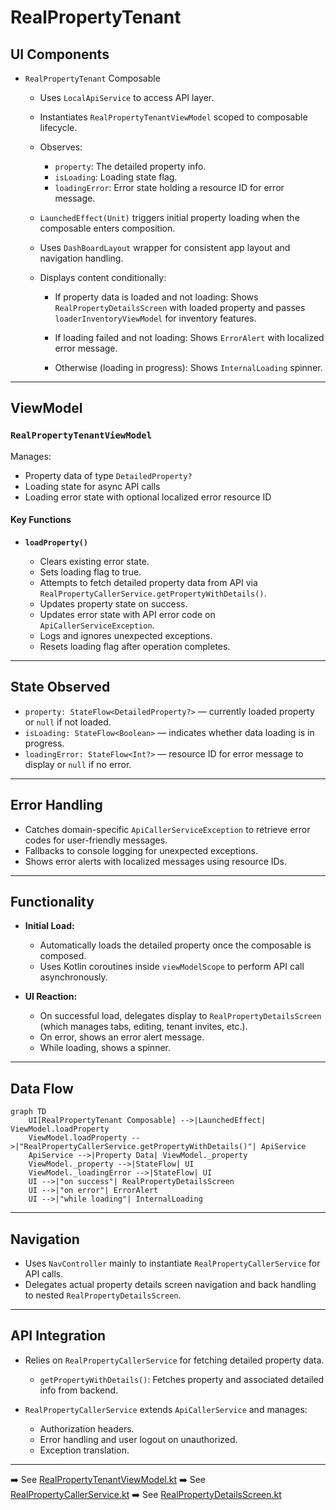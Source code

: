 # RealPropertyTenant

## UI Components

* `RealPropertyTenant` Composable

  * Uses `LocalApiService` to access API layer.

  * Instantiates `RealPropertyTenantViewModel` scoped to composable lifecycle.

  * Observes:

    * `property`: The detailed property info.
    * `isLoading`: Loading state flag.
    * `loadingError`: Error state holding a resource ID for error message.

  * `LaunchedEffect(Unit)` triggers initial property loading when the composable enters composition.

  * Uses `DashBoardLayout` wrapper for consistent app layout and navigation handling.

  * Displays content conditionally:

    * If property data is loaded and not loading:
      Shows `RealPropertyDetailsScreen` with loaded property and passes `loaderInventoryViewModel` for inventory features.

    * If loading failed and not loading:
      Shows `ErrorAlert` with localized error message.

    * Otherwise (loading in progress):
      Shows `InternalLoading` spinner.

---

## ViewModel

### `RealPropertyTenantViewModel`

Manages:

* Property data of type `DetailedProperty?`
* Loading state for async API calls
* Loading error state with optional localized error resource ID

#### Key Functions

* **`loadProperty()`**

  * Clears existing error state.
  * Sets loading flag to true.
  * Attempts to fetch detailed property data from API via `RealPropertyCallerService.getPropertyWithDetails()`.
  * Updates property state on success.
  * Updates error state with API error code on `ApiCallerServiceException`.
  * Logs and ignores unexpected exceptions.
  * Resets loading flag after operation completes.

---

## State Observed

* `property: StateFlow<DetailedProperty?>` — currently loaded property or `null` if not loaded.
* `isLoading: StateFlow<Boolean>` — indicates whether data loading is in progress.
* `loadingError: StateFlow<Int?>` — resource ID for error message to display or `null` if no error.

---

## Error Handling

* Catches domain-specific `ApiCallerServiceException` to retrieve error codes for user-friendly messages.
* Fallbacks to console logging for unexpected exceptions.
* Shows error alerts with localized messages using resource IDs.

---

## Functionality

* **Initial Load:**

  * Automatically loads the detailed property once the composable is composed.
  * Uses Kotlin coroutines inside `viewModelScope` to perform API call asynchronously.
* **UI Reaction:**

  * On successful load, delegates display to `RealPropertyDetailsScreen` (which manages tabs, editing, tenant invites, etc.).
  * On error, shows an error alert message.
  * While loading, shows a spinner.

---

## Data Flow

```mermaid
graph TD
    UI[RealPropertyTenant Composable] -->|LaunchedEffect| ViewModel.loadProperty
    ViewModel.loadProperty -->|"RealPropertyCallerService.getPropertyWithDetails()"| ApiService
    ApiService -->|Property Data| ViewModel._property
    ViewModel._property -->|StateFlow| UI
    ViewModel._loadingError -->|StateFlow| UI
    UI -->|"on success"| RealPropertyDetailsScreen
    UI -->|"on error"| ErrorAlert
    UI -->|"while loading"| InternalLoading

```

---

## Navigation

* Uses `NavController` mainly to instantiate `RealPropertyCallerService` for API calls.
* Delegates actual property details screen navigation and back handling to nested `RealPropertyDetailsScreen`.

---

## API Integration

* Relies on `RealPropertyCallerService` for fetching detailed property data.

  * `getPropertyWithDetails()`: Fetches property and associated detailed info from backend.

* `RealPropertyCallerService` extends `ApiCallerService` and manages:

  * Authorization headers.
  * Error handling and user logout on unauthorized.
  * Exception translation.

---

➡️ See [RealPropertyTenantViewModel.kt](#)
➡️ See [RealPropertyCallerService.kt](#)
➡️ See [RealPropertyDetailsScreen.kt](#)
